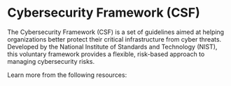 # Cybersecurity Framework (CSF)

The Cybersecurity Framework (CSF) is a set of guidelines aimed at helping organizations better protect their critical infrastructure from cyber threats. Developed by the National Institute of Standards and Technology (NIST), this voluntary framework provides a flexible, risk-based approach to managing cybersecurity risks.

Learn more from the following resources:


